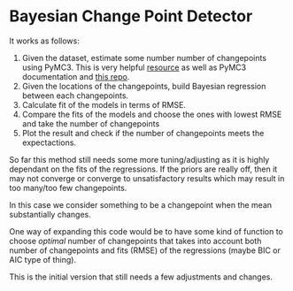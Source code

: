 # Bayesian Change Point Detector

It works as follows:
1) Given the dataset, estimate some number number of changepoints using PyMC3.
This is very helpful [resource](http://www.claudiobellei.com/2017/01/25/changepoint-bayesian/) as well as
PyMC3 documentation and [this repo](https://github.com/hildensia/bayesian_changepoint_detection).
2) Given the locations of the changepoints, build Bayesian regression between each changepoints.
3) Calculate fit of the models in terms of RMSE.
4) Compare the fits of the models and choose the ones with lowest RMSE and take the number of changepoints
5) Plot the result and check if the number of changepoints meets the expectactions.

So far this method still needs some more tuning/adjusting as it is highly dependant on the fits of the regressions.
If the priors are really off, then it may not converge or converge to unsatisfactory results which may result in
too many/too few changepoints.

In this case we consider something to be a changepoint when the mean substantially changes.

One way of expanding this code would be to have some kind of function to choose _optimal_ number of changepoints
that takes into account both number of changepoints and fits (RMSE) of the regressions (maybe BIC or AIC type of thing).

This is the initial version that still needs a few adjustments and changes.